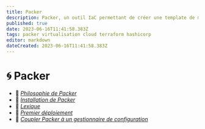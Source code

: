 ```yaml
---
title: Packer
description: Packer, un outil IaC permettant de créer une template de machine virtuelle
published: true
date: 2023-06-16T11:41:58.383Z
tags: packer virtualisation cloud terraform hashicorp
editor: markdown
dateCreated: 2023-06-16T11:41:58.383Z
---
```


# 🌀 Packer
- 🚧 [*Philosophie de Packer*](/Virtualisation/Packer/Explication)
- 🚧 [*Installation de Packer*](/Virtualisation/Packer/Installation)
- 🚧 [*Lexique*](/Virtualisation/Packer/Lexique)
- 🚧 [*Premier déploiement*](/Virtualisation/Packer/Premier-deploiement)
- 🚧 [*Coupler Packer à un gestionnaire de configuration*](/Virtualisation/Packer/Premier-deploiement)
